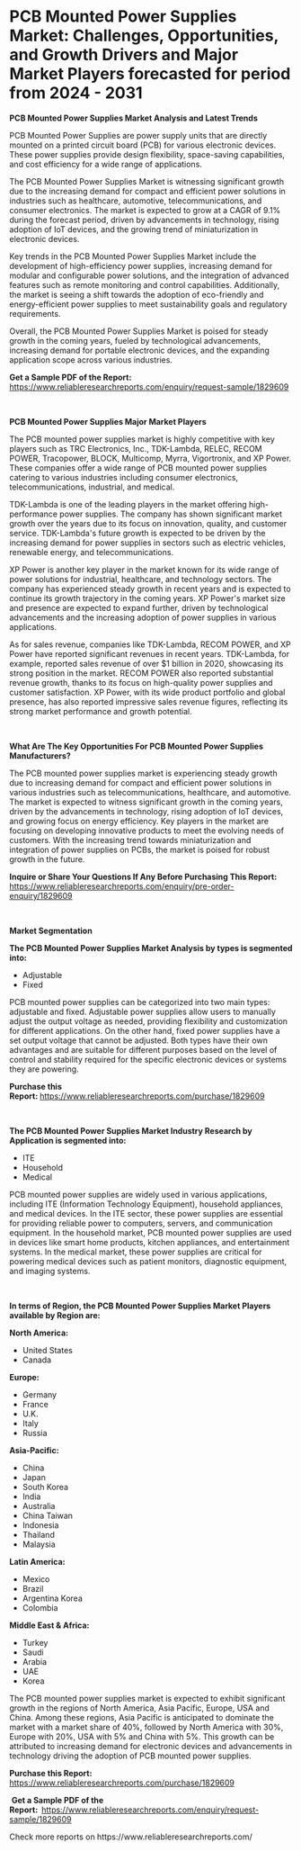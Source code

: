<p><h1>PCB Mounted Power Supplies Market: Challenges, Opportunities, and Growth Drivers and Major Market Players forecasted for period from 2024 - 2031</h1></p><p><strong>PCB Mounted Power Supplies Market Analysis and Latest Trends</strong></p>
<p><p>PCB Mounted Power Supplies are power supply units that are directly mounted on a printed circuit board (PCB) for various electronic devices. These power supplies provide design flexibility, space-saving capabilities, and cost efficiency for a wide range of applications.</p><p>The PCB Mounted Power Supplies Market is witnessing significant growth due to the increasing demand for compact and efficient power solutions in industries such as healthcare, automotive, telecommunications, and consumer electronics. The market is expected to grow at a CAGR of 9.1% during the forecast period, driven by advancements in technology, rising adoption of IoT devices, and the growing trend of miniaturization in electronic devices.</p><p>Key trends in the PCB Mounted Power Supplies Market include the development of high-efficiency power supplies, increasing demand for modular and configurable power solutions, and the integration of advanced features such as remote monitoring and control capabilities. Additionally, the market is seeing a shift towards the adoption of eco-friendly and energy-efficient power supplies to meet sustainability goals and regulatory requirements.</p><p>Overall, the PCB Mounted Power Supplies Market is poised for steady growth in the coming years, fueled by technological advancements, increasing demand for portable electronic devices, and the expanding application scope across various industries.</p></p>
<p><strong>Get a Sample PDF of the Report:&nbsp;</strong> <a href="https://www.reliableresearchreports.com/enquiry/request-sample/1829609">https://www.reliableresearchreports.com/enquiry/request-sample/1829609</a></p>
<p>&nbsp;</p>
<p><strong>PCB Mounted Power Supplies Major Market Players</strong></p>
<p><p>The PCB mounted power supplies market is highly competitive with key players such as TRC Electronics, Inc., TDK-Lambda, RELEC, RECOM POWER, Tracopower, BLOCK, Multicomp, Myrra, Vigortronix, and XP Power. These companies offer a wide range of PCB mounted power supplies catering to various industries including consumer electronics, telecommunications, industrial, and medical.</p><p>TDK-Lambda is one of the leading players in the market offering high-performance power supplies. The company has shown significant market growth over the years due to its focus on innovation, quality, and customer service. TDK-Lambda's future growth is expected to be driven by the increasing demand for power supplies in sectors such as electric vehicles, renewable energy, and telecommunications.</p><p>XP Power is another key player in the market known for its wide range of power solutions for industrial, healthcare, and technology sectors. The company has experienced steady growth in recent years and is expected to continue its growth trajectory in the coming years. XP Power's market size and presence are expected to expand further, driven by technological advancements and the increasing adoption of power supplies in various applications.</p><p>As for sales revenue, companies like TDK-Lambda, RECOM POWER, and XP Power have reported significant revenues in recent years. TDK-Lambda, for example, reported sales revenue of over $1 billion in 2020, showcasing its strong position in the market. RECOM POWER also reported substantial revenue growth, thanks to its focus on high-quality power supplies and customer satisfaction. XP Power, with its wide product portfolio and global presence, has also reported impressive sales revenue figures, reflecting its strong market performance and growth potential.</p></p>
<p>&nbsp;</p>
<p><strong>What Are The Key Opportunities For PCB Mounted Power Supplies Manufacturers?</strong></p>
<p><p>The PCB mounted power supplies market is experiencing steady growth due to increasing demand for compact and efficient power solutions in various industries such as telecommunications, healthcare, and automotive. The market is expected to witness significant growth in the coming years, driven by the advancements in technology, rising adoption of IoT devices, and growing focus on energy efficiency. Key players in the market are focusing on developing innovative products to meet the evolving needs of customers. With the increasing trend towards miniaturization and integration of power supplies on PCBs, the market is poised for robust growth in the future.</p></p>
<p><strong>Inquire or Share Your Questions If Any Before Purchasing This Report:</strong> <a href="https://www.reliableresearchreports.com/enquiry/pre-order-enquiry/1829609">https://www.reliableresearchreports.com/enquiry/pre-order-enquiry/1829609</a></p>
<p>&nbsp;</p>
<p><strong>Market Segmentation</strong></p>
<p><strong>The PCB Mounted Power Supplies Market Analysis by types is segmented into:</strong></p>
<p><ul><li>Adjustable</li><li>Fixed</li></ul></p>
<p><p>PCB mounted power supplies can be categorized into two main types: adjustable and fixed. Adjustable power supplies allow users to manually adjust the output voltage as needed, providing flexibility and customization for different applications. On the other hand, fixed power supplies have a set output voltage that cannot be adjusted. Both types have their own advantages and are suitable for different purposes based on the level of control and stability required for the specific electronic devices or systems they are powering.</p></p>
<p><strong>Purchase this Report:&nbsp;</strong><a href="https://www.reliableresearchreports.com/purchase/1829609">https://www.reliableresearchreports.com/purchase/1829609</a></p>
<p>&nbsp;</p>
<p><strong>The PCB Mounted Power Supplies Market Industry Research by Application is segmented into:</strong></p>
<p><ul><li>ITE</li><li>Household</li><li>Medical</li></ul></p>
<p><p>PCB mounted power supplies are widely used in various applications, including ITE (Information Technology Equipment), household appliances, and medical devices. In the ITE sector, these power supplies are essential for providing reliable power to computers, servers, and communication equipment. In the household market, PCB mounted power supplies are used in devices like smart home products, kitchen appliances, and entertainment systems. In the medical market, these power supplies are critical for powering medical devices such as patient monitors, diagnostic equipment, and imaging systems.</p></p>
<p>&nbsp;</p>
<p><strong>In terms of Region, the PCB Mounted Power Supplies Market Players available by Region are:</strong></p>
<p>
    <p> <strong> North America: </strong>
        <ul>
            <li>United States</li>
            <li>Canada</li>
        </ul>
        </p> 
    <p> <strong> Europe: </strong>
        <ul>
            <li>Germany</li>
            <li>France</li>
            <li>U.K.</li>
            <li>Italy</li>
            <li>Russia</li>
        </ul>
        </p> 
    <p> <strong> Asia-Pacific: </strong>
        <ul>
            <li>China</li>
            <li>Japan</li>
            <li>South Korea</li>
            <li>India</li>
            <li>Australia</li>
            <li>China Taiwan</li>
            <li>Indonesia</li>
            <li>Thailand</li>
            <li>Malaysia</li>
        </ul>
        </p> 
    <p> <strong> Latin America: </strong>
        <ul>
            <li>Mexico</li>
            <li>Brazil</li>
            <li>Argentina Korea</li>
            <li>Colombia</li>
        </ul>
        </p> 
    <p> <strong> Middle East & Africa: </strong>
        <ul>
            <li>Turkey</li>
            <li>Saudi</li>
            <li>Arabia</li>
            <li>UAE</li>
            <li>Korea</li>
        </ul>
    </p>
    </p>
<p><p>The PCB mounted power supplies market is expected to exhibit significant growth in the regions of North America, Asia Pacific, Europe, USA and China. Among these regions, Asia Pacific is anticipated to dominate the market with a market share of 40%, followed by North America with 30%, Europe with 20%, USA with 5% and China with 5%. This growth can be attributed to increasing demand for electronic devices and advancements in technology driving the adoption of PCB mounted power supplies.</p></p>
<p><strong>Purchase this Report: </strong><a href="https://www.reliableresearchreports.com/purchase/1829609">https://www.reliableresearchreports.com/purchase/1829609</a></p>
<p>&nbsp;<strong>Get a Sample PDF of the Report:&nbsp;&nbsp;</strong><a href="https://www.reliableresearchreports.com/enquiry/request-sample/1829609">https://www.reliableresearchreports.com/enquiry/request-sample/1829609</a></p>
<p><strong></strong></p>
<p>Check more reports on https://www.reliableresearchreports.com/</p>